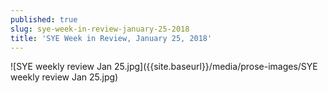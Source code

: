 ```yaml
---
published: true
slug: sye-week-in-review-january-25-2018
title: 'SYE Week in Review, January 25, 2018'
---
```

![SYE weekly review Jan 25.jpg]({{site.baseurl}}/media/prose-images/SYE weekly review Jan 25.jpg)

